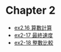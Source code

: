 # Chapter 2
* [ex2.16 算數計算](code/ex2-16.c)
* [ex2-17 最終速度](code/ex2-17.c)
* [ex2-18 整數比較](code/ex2-18.c)
